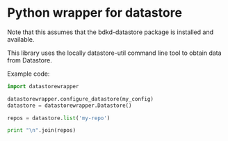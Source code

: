 # Python wrapper for datastore

Note that this assumes that the bdkd-datastore package is installed and available.

This library uses the locally datastore-util command line tool to obtain data from Datastore.

Example code:

```python
import datastorewrapper

datastorewrapper.configure_datastore(my_config)
datastore = datastorewrapper.Datastore()

repos = datastore.list('my-repo')

print "\n".join(repos)

```
